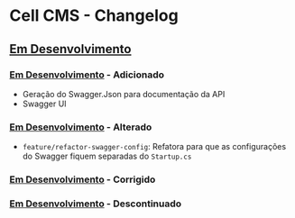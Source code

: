 # Cell CMS - Changelog

## [Em Desenvolvimento]

### [Em Desenvolvimento] - Adicionado

+ Geração do Swagger.Json para documentação da API
+ Swagger UI

### [Em Desenvolvimento] - Alterado

+ `feature/refactor-swagger-config`: Refatora para que as configurações do Swagger fiquem separadas do `Startup.cs`

### [Em Desenvolvimento] - Corrigido

### [Em Desenvolvimento] - Descontinuado

<!-- Links para as versões -->
[Em Desenvolvimento]:https://github.com/rodolphocastro/cell-cms/tree/develop